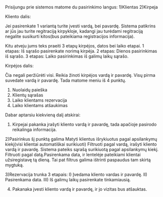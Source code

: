 Prisijungu prie sistemos matome du pasirinkimo langus:
1)Klientas
2)Kirpeja

Kliento dalis:

Jei pasirenkate 1 variantą turite įvesti vardą, bei pavardę.
Sistema patikrins ar jūs jau turite regitraciją kirpykloje, kadangi jau turėdami regitraciją negalite susikurti kitos(bus pateikiama registracijos informacija).

Kitu atveju jums teks praeiti 3 etapų kirpėjos, datos bei laiko etapai.
1 etapas: Iš sąrašo pasirenkate norimą kirpėja.
2 etapas: Dienos pasirinkimas iš sąrašo.
3 etapas: Laiko pasirinkimas iš galimų laikų sąrašo.

Kirpėjos dalis:

Čia negali peržiūrėti visi. Reikia žinoti kirpėjos vardą ir pavardę.
Visų pirma suvedate vardą ir pavardę.
Tada matome meniu iš 4 punktų.
1) Nuolaidų paieška
2) Klientų sąrašas
3) Laiko klientams rezervacija
4) Laiko klientams atšaukimas

Dabar aptarsiu kiekvieną dalį atskirai:
1) Kirpejai pakanka įrašyti kliento vardą ir pavardę, tada apačioje pasirodo reikalinga informacija.

2)Pasirinkus šį punktą galima
	Matyti klientus išrykiuotus pagal apsilankymų kiekį(visi klientai automatiškai surikiuoti)
	Filtruoti pagal vardą, irašyti kliento vardą ir pavardę. Sistema pateiks sąrašą surikiuotą pagal apsilankymų kiekį.
	Filtruoti pagal datą.Pasirenkama data, ir lentelėje pateikiami klientai užsiregistavę tą dieną.	
	Tai pat filtrus galima ištrinti paspaudus tam skirtą mygtuką.
	
3)Rezervacija trunka 3 etapais:
	I) Įvedama kliento vardas ir pavardę.
	II) Pasirenkama data.
	III) Iš galimų laikų pasirenkate tinkamiausią.
	
4) Pakanaka įvesti kliento vardą ir pavardę, ir jo vizitas bus atšauktas.